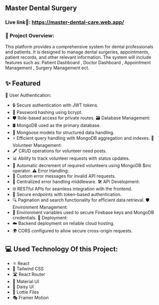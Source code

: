 
## Master Dental Surgery 

 



### Live link🔗: https://master-dental-care.web.app/



###  📝 Project Overview:
This platform provides a comprehensive system for dental professionals and patients. It is designed to manage dental surgeries, appointments, patient records, and other relevant information. The system will include features such as: Patient Dashboard , Doctor Dashboard , Appointment Management , Surgery Management ect.



## ✨ Featured 
🔑 User Authentication:
- 🔒 Secure authentication with JWT tokens.
- 🔐 Password hashing using bcrypt.
- 🛡️ Role-based access for private routes.
🗃️ Database Management:
- 🛢️ MongoDB used as the primary database.
- 🧩 Mongoose models for structured data handling.
- ⚡ Efficient query handling with MongoDB aggregation and indexes.
🤝 Volunteer Management:
- 🖋️ CRUD operations for volunteer need posts.
- 📊 Ability to track volunteer requests with status updates.
- 🔽 Automatic decrement of required volunteers using MongoDB $inc operator.
⚠️ Error Handling:
- 🚫 Custom error messages for invalid API requests.
- 🔧 Centralized error handling middleware.
🛠️ API Development:
- 🌐 RESTful APIs for seamless integration with the frontend.
- 🔐 Secure endpoints with token-based authentication.
- 🔍 Pagination and search functionality for efficient data retrieval.
🛡️ Environment Management:
- 🔑 Environment variables used to secure Firebase keys and MongoDB credentials.
🚀 Deployment:
- ☁️ Backend deployment on reliable cloud hosting.
- 🌍 CORS configured to allow secure cross-origin requests.
## 💻 Used Technology Of this Project:

- ⚛️ React
- 🎨 Tailwind CSS
- 🛣️ React Router
- 🧩 Material UI
- 🌼 Daisy UI
- 🎥 Lottie Files
- 🎭 Framer Motion

